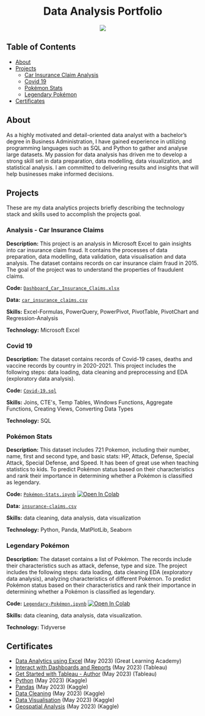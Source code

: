 <h1 align="center">Data Analysis Portfolio</h1>

<p align="center">
<img src="https://i.postimg.cc/K8mbkyhz/Logo-Black.png"/>
</p>

## Table of Contents
- [About](https://github.com/blackcrowX/Data_Analysis_Portfolio/blob/main/README.md#about)
- [Projects](https://github.com/blackcrowX/Data_Analysis_Portfolio/blob/main/README.md#projects)
  - [Car Insurance Claim Analysis](https://github.com/blackcrowX/Data_Analysis_Portfolio/blob/main/Project_I)
  - [Covid 19](https://github.com/blackcrowX/Data_Analysis_Portfolio/blob/main/Covid-2019.sql)
  - [Pokémon Stats](https://github.com/blackcrowX/Data_Analysis_Portfolio/blob/main/Pok%C3%A9mon-Stats.ipynb)
  - [Legendary Pokémon](https://github.com/blackcrowX/Data_Analysis_Portfolio/blob/main/Legendary-Pok%C3%A9mon.ipynb)
- [Certificates](https://github.com/blackcrowX/Data_Analysis_Portfolio/blob/main/README.md#certificates)

## About

As a highly motivated and detail-oriented data analyst with a bachelor’s degree in Business Administration, I have gained experience in utilizing programming languages such as SQL and Python to gather and analyse large datasets. My passion for data analysis has driven me to develop a strong skill set in data preparation, data modelling, data visualization, and statistical analysis. I am committed to delivering results and insights that will help businesses make informed decisions.

## Projects
These are my data analytics projects briefly describing the technology stack and skills used to accomplish the projects goal.

### Analysis - Car Insurance Claims

**Description:** This project is an analysis in Microsoft Excel to gain insights into car insurance claim fraud. It contains the processes of data preparation, data modelling, data validation, data visualisation and data analysis. The dataset contains records on car insurance claim fraud in 2015. The goal of the project was to understand the properties of fraudulent claims.

**Code:** [`Dashboard_Car_Insurance_Claims.xlsx`](https://github.com/blackcrowX/Data_Analysis_Portfolio/blob/main/Project_I/Car_Insurance_Claims.xlsx)

**Data:** [`car_insurance_claims.csv`](https://github.com/blackcrowX/Data_Analysis_Portfolio/blob/main/Project_I/car_insurance_claims.csv)

**Skills:** Excel-Formulas, PowerQuery, PowerPivot, PivotTable, PivotChart and Regression-Analysis

**Technology:** Microsoft Excel


### Covid 19

**Description:** The dataset contains records of Covid-19 cases, deaths and vaccine records by country in 2020-2021. This project includes the following steps: data loading, data cleaning and preprocessing and EDA (exploratory data analysis).

**Code:** [`Covid-19.sql`](https://github.com/blackcrowX/Data_Analysis_Portfolio/blob/main/Covid-2019.sql)

**Skills:** Joins, CTE's, Temp Tables, Windows Functions, Aggregate Functions, Creating Views, Converting Data Types

**Technology:** SQL 


### Pokémon Stats

**Description:** This dataset includes 721 Pokemon, including their number, name, first and second type, and basic stats: HP, Attack, Defense, Special Attack, Special Defense, and Speed. It has been of great use when teaching statistics to kids. To predict Pokémon status based on their characteristics and rank their importance in determining whether a Pokémon is classified as legendary.

**Code:** [`Pokémon-Stats.ipynb`](https://github.com/blackcrowX/Data_Analysis_Portfolio/blob/main/Pok%C3%A9mon-Stats.ipynb)
          [![Open In Colab](https://colab.research.google.com/assets/colab-badge.svg)](https://colab.research.google.com/github.com/blackcrowX/Data-Analysis-Portfolio/blob/main/Pok%C3%A9mon-Stats.ipynb)

**Data:** [`insurance-claims.csv`](https://github.com/blackcrowX/Data-Analysis-Portfolio/blob/main/Project-III/)

**Skills:** data cleaning, data analysis, data visualization

**Technology:** Python, Panda, MatPlotLib, Seaborn


### Legendary Pokémon

**Description:** The dataset contains a list of  Pokémon.  The records include their characteristics such as attack, defense, type and size. The project includes the following steps: data loading, data cleaning EDA (exploratory data analysis), analyzing characteristics of different Pokémon. To predict Pokémon status based on their characteristics and rank their importance in determining whether a Pokémon is classified as legendary.

**Code:** [`Legendary-Pokémon.ipynb`](https://github.com/blackcrowX/Data_Analysis_Portfolio/blob/main/Legendary-Pok%C3%A9mon.ipynb)
          [![Open In Colab](https://colab.research.google.com/assets/colab-badge.svg)](https://colab.research.google.com/github.com/blackcrowX/Data-Analysis-Portfolio/blob/main/Legendary-Pok%C3%A9mon.ipynb)

**Skills:** data cleaning, data analysis, data visualization.

**Technology:** Tidyverse 


## Certificates
- [Data Analytics using Excel](https://drive.google.com/file/d/1BN-oPF54H449OeDzqHEILfNDnIm_PEGt/view?usp=sharing) (May 2023) (Great Learning Academy)
- [Interact with Dashboards and Reports](https://www.credly.com/badges/49c55edf-b0ab-4068-aa22-4266dd0b6df6) (May 2023) (Tableau)
- [Get Started with Tableau - Author](https://www.credly.com/badges/dc320779-9bf4-4d59-971a-553daa63d6f7) (May 2023) (Tableau)
- [Python](https://drive.google.com/file/d/1bjLL5KQW5mhoCssiieLc6o3UiZlWSgvZ/view?usp=sharing) (May 2023) (Kaggle)
- [Pandas](https://drive.google.com/file/d/1_f-nrECmFXzFkyCggpNgnvXRtvNp8cTs/view?usp=sharing) (May 2023) (Kaggle)
- [Data Cleaning](https://drive.google.com/file/d/1Decrj1EYXereU86odjVACyGam25ogXRC/view?usp=sharing) (May 2023) (Kaggle)
- [Data Visualisation](https://drive.google.com/file/d/1QRFsv8aJP2JclFOHUCaxcf0WphUjZ_9Y/view?usp=sharing) (May 2023) (Kaggle)
- [Geospatial Analysis](https://drive.google.com/file/d/1-RYQMRWOChjw6w8O8VSU8uggTddS8S3r/view?usp=sharing) (May 2023) (Kaggle)
